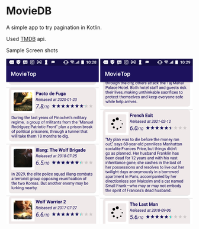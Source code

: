 # MovieDB

A simple app to try pagination in Kotlin.

Used [TMDB](https://www.themoviedb.org) api.

Sample Screen shots

<img src="https://github.com/MartinMbae/MovieDB/blob/master/screenshots/Screenshot_20210714-102855.png" width="250"> <img src="https://github.com/MartinMbae/MovieDB/blob/master/screenshots/Screenshot_20210714-102910.png" width="250">
